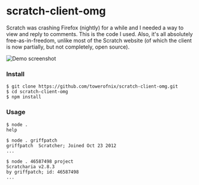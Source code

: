 # scratch-client-omg

Scratch was crashing Firefox (nightly) for a while and I needed a way to view and reply to comments. This is the code I used. Also, it's all absolutely free-as-in-freedom, unlike most of the Scratch website (of which the client is now partially, but not completely, open source).

![Demo screenshot](https://u.cubeupload.com/QNgz4p.png)

### Install

```
$ git clone https://github.com/towerofnix/scratch-client-omg.git
$ cd scratch-client-omg
$ npm install
```

### Usage

```
$ node .
help

$ node . griffpatch
griffpatch  Scratcher; Joined Oct 23 2012
...

$ node . 46587498 project
Scratcharia v2.8.3
by griffpatch; id: 46587498
...
```
